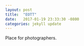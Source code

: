 ```yaml
---
layout: post
title:  "EOTT"
date:   2017-01-19 23:33:30 -0800
categories: jekyll update
---
```

Place for photographers. 
